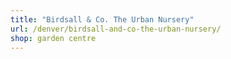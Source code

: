 ```yaml
---
title: "Birdsall & Co. The Urban Nursery"
url: /denver/birdsall-and-co-the-urban-nursery/
shop: garden centre
---
```

